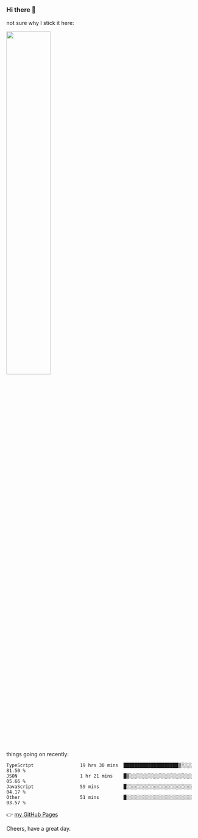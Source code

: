 ### Hi there 👋

not sure why I stick it here:

[<img width="48%" src="https://github-readme-stats.vercel.app/api?username=ykzhukian&show_icons=true&theme=dracula">](https://github.com/anuraghazra/github-readme-stats)


things going on recently:

<!--START_SECTION:waka-->

```text
TypeScript                 19 hrs 30 mins  ████████████████████▒░░░░   81.50 %
JSON                       1 hr 21 mins    █▒░░░░░░░░░░░░░░░░░░░░░░░   05.66 %
JavaScript                 59 mins         █░░░░░░░░░░░░░░░░░░░░░░░░   04.17 %
Other                      51 mins         █░░░░░░░░░░░░░░░░░░░░░░░░   03.57 %
```

<!--END_SECTION:waka-->

👉 [my GitHub Pages](https://ykzhukian.github.io)

Cheers, have a great day.


